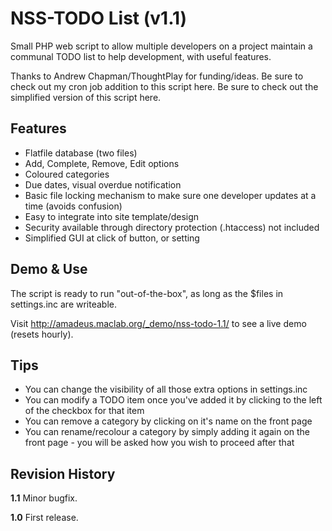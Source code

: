 NSS-TODO List (v1.1)
=======================

Small PHP web script to allow multiple developers on a project maintain a communal TODO list to help development, with useful features.

Thanks to Andrew Chapman/ThoughtPlay for funding/ideas.
Be sure to check out my cron job addition to this script here.
Be sure to check out the simplified version of this script here.

Features
--------
<ul>
<li>Flatfile database (two files)</li>
<li>Add, Complete, Remove, Edit options</li>
<li>Coloured categories</li>
<li>Due dates, visual overdue notification</li>
<li>Basic file locking mechanism to make sure one developer updates at a time (avoids confusion)</li>
<li>Easy to integrate into site template/design</li>
<li>Security available through directory protection (.htaccess) not included</li>
<li>Simplified GUI at click of button, or setting</li>
</ul>

Demo & Use
-------------
The script is ready to run "out-of-the-box", as long as the $files in settings.inc are writeable.

Visit http://amadeus.maclab.org/_demo/nss-todo-1.1/ to see a live demo (resets hourly).

Tips
----

<ul>
<li>You can change the visibility of all those extra options in settings.inc</li>
<li>You can modify a TODO item once you've added it by clicking to the left of the checkbox for that item</li>
<li>You can remove a category by clicking on it's name on the front page</li>
<li>You can rename/recolour a category by simply adding it again on the front page - you will be asked how you wish to proceed after that</li>
</ul>

Revision History
----------------
<p><b>1.1</b>
Minor bugfix.</p>

<p><b>1.0</b>
First release.</p>
